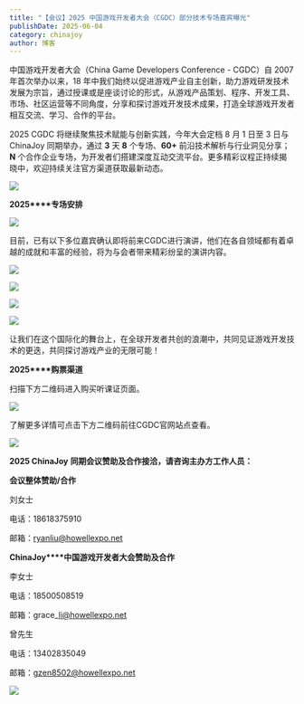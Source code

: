 ```yaml
---
title: "【会议】2025 中国游戏开发者大会（CGDC）部分技术专场嘉宾曝光"
publishDate: 2025-06-04
category: chinajoy
author: 博客
---
```


中国游戏开发者大会（China Game Developers Conference - CGDC）自 2007 年首次举办以来，18 年中我们始终以促进游戏产业自主创新，助力游戏研发技术发展为宗旨，通过授课或是座谈讨论的形式，从游戏产品策划、程序、开发工具、市场、社区运营等不同角度，分享和探讨游戏开发技术成果，打造全球游戏开发者相互交流、学习、合作的平台。

2025 CGDC 将继续聚焦技术赋能与创新实践，今年大会定档 8 月 1 日至 3 日与 ChinaJoy 同期举办，通过 **3** 天 **8** 个专场、**60+** 前沿技术解析与行业洞见分享；**N** 个合作企业专场，为开发者们搭建深度互动交流平台。更多精彩议程正持续揭晓中，欢迎持续关注官方渠道获取最新动态。

![](https://ec-net-1251389766.cos.ap-shanghai.myqcloud.com/wp-content/uploads/2025/06/20250604154221672.png)

**2025****专场安排**

![](https://ec-net-1251389766.cos.ap-shanghai.myqcloud.com/wp-content/uploads/2025/06/20250604154224817.png)

目前，已有以下多位嘉宾确认即将前来CGDC进行演讲，他们在各自领域都有着卓越的成就和丰富的经验，将为与会者带来精彩纷呈的演讲内容。

![](https://ec-net-1251389766.cos.ap-shanghai.myqcloud.com/wp-content/uploads/2025/06/20250604154227989-458x1024.png)

![](https://ec-net-1251389766.cos.ap-shanghai.myqcloud.com/wp-content/uploads/2025/06/20250604154232505-539x1024.png)

![](https://ec-net-1251389766.cos.ap-shanghai.myqcloud.com/wp-content/uploads/2025/06/20250604154238655-539x1024.png)

![](https://ec-net-1251389766.cos.ap-shanghai.myqcloud.com/wp-content/uploads/2025/06/20250604154249556-538x1024.png)

让我们在这个国际化的舞台上，在全球开发者共创的浪潮中，共同见证游戏开发技术的更迭，共同探讨游戏产业的无限可能！

**2025****购票渠道**

扫描下方二维码进入购买听课证页面。

![](https://ec-net-1251389766.cos.ap-shanghai.myqcloud.com/wp-content/uploads/2025/06/20250604154253831.png)

了解更多详情可点击下方二维码前往CGDC官网站点查看。

![](https://ec-net-1251389766.cos.ap-shanghai.myqcloud.com/wp-content/uploads/2025/06/20250604154258326.png)

**2025 ChinaJoy** **同期会议赞助及合作接洽，请咨询主办方工作人员：**

**会议整体赞助/合作**

刘女士

电话：18618375910

邮箱：ryanliu@howellexpo.net

**ChinaJoy****中国游戏开发者大会赞助及合作**

李女士 

电话：18500508519 

邮箱：grace\_li@howellexpo.net

曾先生

电话：13402835049

邮箱：gzen8502@howellexpo.net

![](https://ec-net-1251389766.cos.ap-shanghai.myqcloud.com/wp-content/uploads/2025/06/20250604154259431.png)
